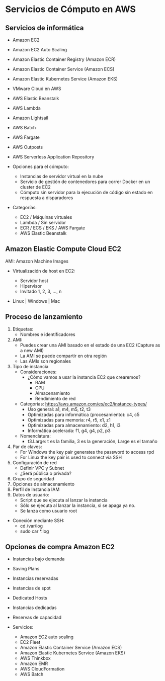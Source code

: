 # Servicios de Cómputo en AWS

## Servicios de informática

* Amazon EC2
* Amazon EC2 Auto Scaling
* Amazon Elastic Container Registry (Amazon ECR)
* Amazon Elastic Container Service (Amazon ECS)
* Amazon Elastic Kubernetes Service (Amazon EKS)
* VMware Cloud en AWS
* AWS Elastic Beanstalk
* AWS Lambda
* Amazon Lightsail
* AWS Batch
* AWS Fargate
* AWS Outposts
* AWS Serverless Application Repository

* Opciones para el cómputo:
    * Instancias de servidor virtual en la nube
    * Servicio de gestión de contenedores para correr Docker en un cluster de EC2
    * Cómputo sin servidor para la ejecución de código sin estado en respuesta a disparadores

* Categorías:
    * EC2 / Máquinas virtuales
    * Lambda / Sin servidor
    * ECR / ECS / EKS / AWS Fargate 
    * AWS Elastic Beanstalk

## Amazon Elastic Compute Cloud EC2

AMI: Amazon Machine Images

* Virtualización de host en EC2:
    * Servidor host
    * Hipervisor
    * Invitado 1, 2, 3, ..., n

* Linux | Windows | Mac

## Proceso de lanzamiento

1. Etiquetas:
    * Nombres e identificadores
2. AMI:
    * Puedes crear una AMI basado en el estado de una EC2 (Capture as a new AMI)
    * La AMI se puede compartir en otra región
    * Las AMIs son regionales
3. Tipo de instancia
    * Consideraciones:
        * ¿Cómo vamos a usar la instancia EC2 que crearemos?
            * RAM
            * CPU
            * Almacenamiento
            * Rendimiento de red
    * Categorías: https://aws.amazon.com/es/ec2/instance-types/
        * Uso general: a1, m4, m5, t2, t3
        * Optimizadas para informática (procesamiento): c4, c5
        * Optimizadas para memoria: r4, r5, x1, z1
        * Optimizadas para almacenamiento: d2, h1, i3
        * Informática acelerada: f1, g4, g4, p2, p3
    * Nomenclatura:
        * t3.Large: t es la familia, 3 es la generación, Large es el tamaño
4. Par de claves:
    * For Windows the key pair generates the password to access rpd
    * For Linux the key pair is used to connect via SSH
5. Configuración de red
    * Definir VPC y Subnet
    * ¿Será pública o privada?
6. Grupo de seguridad
7. Opciones de almacenamiento
8. Perfil de Instancia IAM
9. Datos de usuario:
    * Script que se ejecuta al lanzar la instancia
    * Sólo se ejecuta al lanzar la instancia, si se apaga ya no.
    * Se lanza como usuario root

* Conexión mediante SSH:
    * cd /var/log
    * sudo car *.log

## Opciones de compra Amazon EC2

* Instancias bajo demanda
* Saving Plans
* Instancias reservadas
* Instancias de spot
* Dedicated Hosts
* Instancias dedicadas
* Reservas de capacidad

* Servicios:
    * Amazon EC2 auto scaling
    * EC2 Fleet
    * Amazon Elastic Container Service (Amazon ECS)
    * Amazon Elastic Kubernetes Service (Amazon EKS)
    * AWS Thinkbox
    * Amazon EMR
    * AWS CloudFormation
    * AWS Batch

